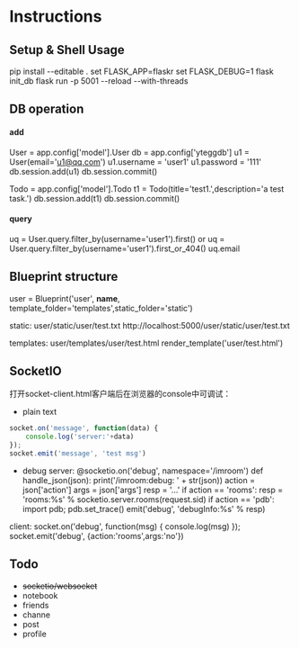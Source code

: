 # Instructions

## Setup & Shell Usage
pip install --editable .
set FLASK_APP=flaskr
set FLASK_DEBUG=1
flask init_db
flask run -p 5001 --reload --with-threads

## DB operation
#### add
User = app.config['model'].User
db = app.config['yteggdb']
u1 = User(email='u1@qq.com')
u1.username = 'user1'
u1.password = '111'
db.session.add(u1)
db.session.commit()

Todo = app.config['model'].Todo
t1 = Todo(title='test1.',description='a test task.')
db.session.add(t1)
db.session.commit()
#### query
uq = User.query.filter_by(username='user1').first()
or
uq = User.query.filter_by(username='user1').first_or_404()
uq.email

## Blueprint structure
user = Blueprint('user', __name__, template_folder='templates',static_folder='static')

static:
user/static/user/test.txt
http://localhost:5000/user/static/user/test.txt

templates:
user/templates/user/test.html
render_template('user/test.html')

## SocketIO
打开socket-client.html客户端后在浏览器的console中可调试：

* plain text
```js
socket.on('message', function(data) {
    console.log('server:'+data)
});
socket.emit('message', 'test msg')
```

* debug
server:
@socketio.on('debug', namespace='/imroom')
def handle_json(json):
    print('/imroom:debug: ' + str(json))
    action = json['action']
    args = json['args']
    resp = '...'
    if action == 'rooms':
        resp = 'rooms:%s' % socketio.server.rooms(request.sid)
    if action == 'pdb':
        import pdb; pdb.set_trace()
    emit('debug', 'debugInfo:%s' % resp)
    
client:
socket.on('debug', function(msg) {
    console.log(msg)
});
socket.emit('debug', {action:'rooms',args:'no'})

## Todo
* ~~socketio/websocket~~
* notebook
* friends
* channe
* post
* profile
